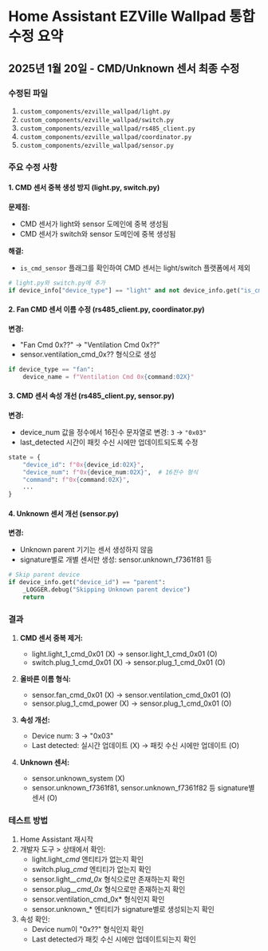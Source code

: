 # Home Assistant EZVille Wallpad 통합 수정 요약
## 2025년 1월 20일 - CMD/Unknown 센서 최종 수정

### 수정된 파일
1. `custom_components/ezville_wallpad/light.py`
2. `custom_components/ezville_wallpad/switch.py`
3. `custom_components/ezville_wallpad/rs485_client.py`
4. `custom_components/ezville_wallpad/coordinator.py`
5. `custom_components/ezville_wallpad/sensor.py`

### 주요 수정 사항

#### 1. CMD 센서 중복 생성 방지 (light.py, switch.py)
**문제점:**
- CMD 센서가 light와 sensor 도메인에 중복 생성됨
- CMD 센서가 switch와 sensor 도메인에 중복 생성됨

**해결:**
- `is_cmd_sensor` 플래그를 확인하여 CMD 센서는 light/switch 플랫폼에서 제외

```python
# light.py와 switch.py에 추가
if device_info["device_type"] == "light" and not device_info.get("is_cmd_sensor", False):
```

#### 2. Fan CMD 센서 이름 수정 (rs485_client.py, coordinator.py)
**변경:**
- "Fan Cmd 0x??" → "Ventilation Cmd 0x??"
- sensor.ventilation_cmd_0x?? 형식으로 생성

```python
if device_type == "fan":
    device_name = f"Ventilation Cmd 0x{command:02X}"
```

#### 3. CMD 센서 속성 개선 (rs485_client.py, sensor.py)
**변경:**
- device_num 값을 정수에서 16진수 문자열로 변경: `3` → `"0x03"`
- last_detected 시간이 패킷 수신 시에만 업데이트되도록 수정

```python
state = {
    "device_id": f"0x{device_id:02X}",
    "device_num": f"0x{device_num:02X}",  # 16진수 형식
    "command": f"0x{command:02X}",
    ...
}
```

#### 4. Unknown 센서 개선 (sensor.py)
**변경:**
- Unknown parent 기기는 센서 생성하지 않음
- signature별로 개별 센서만 생성: sensor.unknown_f7361f81 등

```python
# Skip parent device
if device_info.get("device_id") == "parent":
    _LOGGER.debug("Skipping Unknown parent device")
    return
```

### 결과

1. **CMD 센서 중복 제거:**
   - light.light_1_cmd_0x01 (X) → sensor.light_1_cmd_0x01 (O)
   - switch.plug_1_cmd_0x01 (X) → sensor.plug_1_cmd_0x01 (O)

2. **올바른 이름 형식:**
   - sensor.fan_cmd_0x01 (X) → sensor.ventilation_cmd_0x01 (O)
   - sensor.plug_1_cmd_power (X) → sensor.plug_1_cmd_0x01 (O)

3. **속성 개선:**
   - Device num: 3 → "0x03"
   - Last detected: 실시간 업데이트 (X) → 패킷 수신 시에만 업데이트 (O)

4. **Unknown 센서:**
   - sensor.unknown_system (X)
   - sensor.unknown_f7361f81, sensor.unknown_f7361f82 등 signature별 센서 (O)

### 테스트 방법
1. Home Assistant 재시작
2. 개발자 도구 > 상태에서 확인:
   - light.light_*_cmd_* 엔티티가 없는지 확인
   - switch.plug_*_cmd_* 엔티티가 없는지 확인
   - sensor.light_*_cmd_0x* 형식으로만 존재하는지 확인
   - sensor.plug_*_cmd_0x* 형식으로만 존재하는지 확인
   - sensor.ventilation_cmd_0x* 형식인지 확인
   - sensor.unknown_* 엔티티가 signature별로 생성되는지 확인
3. 속성 확인:
   - Device num이 "0x??" 형식인지 확인
   - Last detected가 패킷 수신 시에만 업데이트되는지 확인
